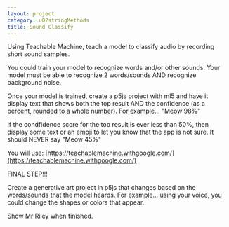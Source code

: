 ```yaml
---
layout: project
category: u02stringMethods
title: Sound Classify
---
```


Using Teachable Machine, teach a model to classify audio by recording short sound samples.

You could train your model to recognize words and/or other sounds. Your model must be able to recognize 2 words/sounds AND recognize background noise.

Once your model is trained, create a p5js project with ml5 and have it display text that shows both the top result AND the confidence (as a percent, rounded to a whole number). For example... "Meow 98%"

If the condfidence score for the top result is ever less than 50%, then display some text or an emoji to let you know that the app is not sure. It should NEVER say "Meow 45%"

You will use: [https://teachablemachine.withgoogle.com/](https://teachablemachine.withgoogle.com/)

FINAL STEP!!!

Create a generative art project in p5js that changes based on the words/sounds that the model heards. For example... using your voice, you could change the shapes or colors that appear.

Show Mr Riley when finished.